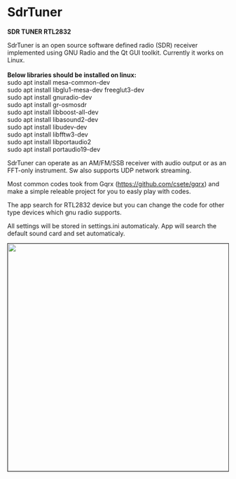 <div id="js-repo-pjax-container" dir="ltr">
	<div id="readme" dir="ltr">
		<h1><a name="user-content-sdrtuner"></a>SdrTuner</h1>
		<p><b>SDR TUNER RTL2832 </b> </p>
		<p>SdrTuner is an open source software defined radio (SDR) receiver
		implemented using GNU Radio and the Qt GUI toolkit. Currently it
		works on Linux.	</br></br>	
		<b>Below libraries should be installed on linux:</b></br>	
		sudo apt install mesa-common-dev</br>	
		sudo apt install libglu1-mesa-dev freeglut3-dev</br>	
		sudo apt install gnuradio-dev</br>	
		sudo apt install gr-osmosdr</br>	
		sudo apt install libboost-all-dev</br>	
		sudo apt install libasound2-dev</br>	
		sudo apt install libudev-dev	</br>	
		sudo apt install libfftw3-dev </br>	
		sudo apt install libportaudio2 </br>
		sudo apt install portaudio19-dev 
		</p>
		<p>SdrTuner can operate as an AM/FM/SSB receiver with audio output
		or as an FFT-only instrument. Sw also supports UDP network
		streaming. 
		</p>
		<p>Most common codes took from Gqrx (<a href="https://github.com/csete/gqrx">https://github.com/csete/gqrx</a>)
		and make a simple releable project for you to easly play with
		codes. 
		</p>
		<p>The app search for RTL2832 device but you can change the code
		for other type devices which gnu radio supports. 
		</p>
		<p>All settings will be stored in settings.ini automaticaly. App
		will search the default sound card and set automaticaly. 
		</p>
		<p align="center"><a href="https://github.com/takyonxxx/SdrTuner/blob/master/sdrtuner.png">
		<img src="https://github.com/takyonxxx/SdrTuner/blob/master/sdrtuner.png" 
		name="Image3" align="bottom" width="800" height="520" border="1"></a></p>
	</div>
</div>
</body>
</html>
